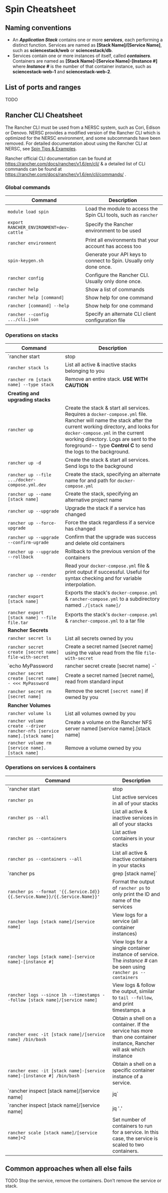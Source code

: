 # Spin Cheatsheet

## Naming conventions

* An ***Application Stack*** contains one or more ***services***, each
  performing a distinct function. Services are named as **[Stack
  Name]/[Service Name]**, such as **sciencestack/web** or **sciencestack/db**.
* Services contain one or more instances of itself, called ***containers***.
  Containers are named as **[Stack Name]-[Service Name]-[Instance #]** where
  ***Instance #*** is the number of that container
  instance, such as **sciencestack-web-1** and **sciencestack-web-2**.

## List of ports and ranges

TODO

## Rancher CLI Cheatsheet

The Rancher CLI must be used from a NERSC system, such as Cori, Edison or
Denovo.  NERSC provides a modified version of the Rancher CLI which is
optimized for the NERSC environment, and some subcommands have been removed.
For detailed documentation about using the Rancher CLI at NERSC, see
[Spin Tips & Examples](tips_and_examples).

Rancher official CLI documentation can be found at
https://rancher.com/docs/rancher/v1.6/en/cli/ & a detailed list of CLI commands
can be found at https://rancher.com/docs/rancher/v1.6/en/cli/commands/ .

### Global commands

| Command                                   | Description                     |
| ----------------------------------------- | ------------------------------- |
| `module load spin`                        | Load the module to access the Spin CLI tools, such as `rancher` |
| `export RANCHER_ENVIRONMENT=dev-cattle`   | Specify the Rancher environment to be used |
| `rancher environment`                     | Print all environments that your account has access too |
| `spin-keygen.sh`                          | Generate your API keys to connect to Spin. Usually only done once. |
| `rancher config`                          | Configure the Rancher CLI. Usually only done once. |
| `rancher help`                            | Show a list of commands |
| `rancher help [command]`                  | Show help for one command |
| `rancher [command] --help`                | Show help for one command |
| `rancher --config .../cli.json`           | Specify an alternate CLI client configuration file |

### Operations on stacks

| Command                                   | Description                     |
| ----------------------------------------- | ------------------------------- |
| `rancher start|stop|restart [stack name]` | Start, Stop or Restart an entire stack |
| `rancher stack ls`                        | List all active & inactive stacks belonging to you |
| `rancher rm [stack name] --type stack`    | Remove an entire stack. **USE WITH CAUTION** |
| **Creating and upgrading stacks**         |
| `rancher up`                              | Create the stack & start all services. Requires a `docker-compose.yml` file. Rancher will name the stack after the current working directory, and looks for `docker-compose.yml` in the current working directory. Logs are sent to the foreground-- type **Control C** to send the logs to the background. |
| `rancher up -d`                           | Create the stack & start all services. Send logs to the background |
| `rancher up --file .../docker-compose.yml.dev` | Create the stack, specifying an alternate name for and path for `docker-compose.yml` |
| `rancher up --name [stack name]`          | Create the stack, specifying an alternative project name |
| `rancher up --upgrade`                    | Upgrade the stack if a service has changed |
| `rancher up --force-upgrade`              | Force the stack regardless if a service has changed |
| `rancher up --upgrade --confirm-ugrade`   | Confirm that the upgrade was success and delete old containers |
| `rancher up --upgrade --rollback`         | Rollback to the previous version of the containers |
| `rancher up --render`                     | Read your `docker-compose.yml` file & print output if successful. Useful for syntax checking and for variable interpolation. |
| `rancher export [stack name]`                 | Exports the stack's `docker-compose.yml` & `rancher-compose.yml` to a subdirectory named `./[stack name]/` |
| `rancher export [stack name] --file file.tar` | Exports the stack's `docker-compose.yml` & `rancher-compose.yml` to a tar file |
| **Rancher Secrets**                      |
| `rancher secret ls`                       | List all secrets owned by you |
| `rancher secret create [secret name] file-with-secret`    | Create a secret named [secret name] using the value read from the file `file-with-secret` |
| `echo MyPassword | rancher secret create [secret name] -` | Create a secret named [secret name], read from standard input |
| `rancher secret create [secret name] - <<< MyPassword`    | Create a secret named [secret name], read from standard input |
| `rancher secret rm [secret name]`         | Remove the secret `[secret name]` if owned by you |
| **Rancher Volumes**                       |
| `rancher volume ls`                       | List all volumes owned by you |
| `rancher volume create --driver rancher-nfs [service name].[stack name]` | Create a volume on the Rancher NFS server named [service name].[stack name] |
| `rancher volume rm [service name].[stack name]` | Remove a volume owned by you |

### Operations on services & containers

| Command                                   | Description                     |
| ----------------------------------------- | ------------------------------- |
| `rancher start|stop|restart [stack name]/[service name]` | Start, Stop or Restart one service in your stack |
| `rancher ps`                              | List active services in all of your stacks |
| `rancher ps --all`                        | List all active & inactive services in all of your stacks |
| `rancher ps --containers`                 | List active containers in your stacks |
| `rancher ps --containers --all`           | List all active & inactive containers in your stacks |
| `rancher ps | grep [stack name]`          | List active services in one stack, using `grep` to show just one stack |
| `rancher ps --format '{{.Service.Id}} {{.Service.Name}}/{{.Service.Name}}'` | Format the output of `rancher ps` to only print the ID and name of the services |
| `rancher logs [stack name]/[service name]` | View logs for a service (all container instances) |
| `rancher logs [stack name]-[service name]-[instance #]` | View logs for a single container instance of service. The *instance #* can be seen using `rancher ps --containers` |
| `rancher logs --since 1h --timestamps --follow [stack name]/[service name]` | View logs & follow the output, similar to `tail --follow`, and print timestamps. a
| `rancher exec -it [stack name]/[service name] /bin/bash`              | Obtain a shell on a container. If the service has more than one container instance, Rancher will ask which instance |
| `rancher exec -it [stack name]-[service name]-[instance #] /bin/bash` | Obtain a shell on a specific container instance of a service. |
| `rancher inspect [stack name]/[service name] | jq`                    | Print the configuration for a service in JSON, and use `jq` to convert the output to human-friendly format |
| `rancher inspect [stack name]/[service name] | jq '.' | grep 'value'` | Print the configuration for a service in JSON, use `jq` to apply the filter `'.'`, and search for a value using `grep` |
| `rancher scale [stack name]/[service name]=2` | Set number of containers to run for a service. In this case, the service is scaled to two containers. |

## Common approaches when all else fails

TODO Stop the service, remove the containers. Don't remove the service or stack.

